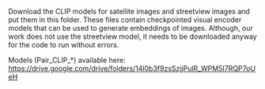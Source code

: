 Download the CLIP models for satellite images and streetview images and put them in this folder. These files contain checkpointed visual encoder models that can be used to generate embeddings of images. Although, our work does not use the streetview model, it needs to be downloaded anyway for the code to run without errors.

Models (Pair_CLIP_*) available here: https://drive.google.com/drive/folders/14l0b3f9zsSzjjPulR_WPM5I7RQP7oUeH

